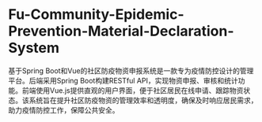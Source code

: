 # Fu-Community-Epidemic-Prevention-Material-Declaration-System
基于Spring Boot和Vue的社区防疫物资申报系统是一款专为疫情防控设计的管理平台。后端采用Spring Boot构建RESTful API，实现物资申报、审核和统计功能。前端使用Vue.js提供直观的用户界面，便于社区居民在线申请、跟踪物资状态。该系统旨在提升社区防疫物资的管理效率和透明度，确保及时响应居民需求，助力疫情防控工作，保障公共安全。

